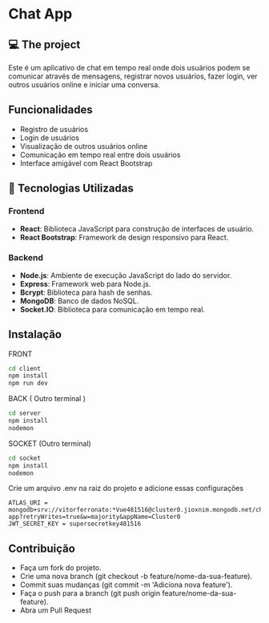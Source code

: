# Chat App

## 💻 The project
Este é um aplicativo de chat em tempo real onde dois usuários podem se comunicar através de mensagens, registrar novos usuários, fazer login, ver outros usuários online e iniciar uma conversa.

## Funcionalidades

- Registro de usuários
- Login de usuários
- Visualização de outros usuários online
- Comunicação em tempo real entre dois usuários
- Interface amigável com React Bootstrap

## 🚀 Tecnologias Utilizadas

### Frontend

- **React**: Biblioteca JavaScript para construção de interfaces de usuário.
- **React Bootstrap**: Framework de design responsivo para React.

### Backend

- **Node.js**: Ambiente de execução JavaScript do lado do servidor.
- **Express**: Framework web para Node.js.
- **Bcrypt**: Biblioteca para hash de senhas.
- **MongoDB**: Banco de dados NoSQL.
- **Socket.IO**: Biblioteca para comunicação em tempo real.

## Instalação
FRONT
```bash
cd client
npm install
npm run dev
```

BACK ( Outro terminal )
```bash
cd server
npm install
nodemon
```
SOCKET (Outro terminal)
```bash
cd socket
npm install
nodemon
```

Crie um arquivo .env na raiz do projeto e adicione essas configurações
```
ATLAS_URI = mongodb+srv://vitorferronato:*Vue481516@cluster0.jioxnim.mongodb.net/chat-app?retryWrites=true&w=majority&appName=Cluster0
JWT_SECRET_KEY = supersecretkey481516
```

## Contribuição
- Faça um fork do projeto.
- Crie uma nova branch (git checkout -b feature/nome-da-sua-feature).
- Commit suas mudanças (git commit -m 'Adiciona nova feature').
- Faça o push para a branch (git push origin feature/nome-da-sua-feature).
- Abra um Pull Request


